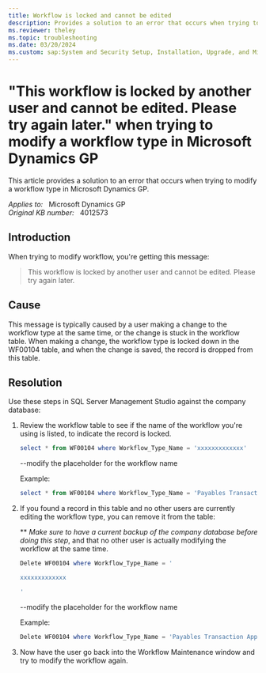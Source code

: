 ```yaml
---
title: Workflow is locked and cannot be edited
description: Provides a solution to an error that occurs when trying to modify a workflow type in Microsoft Dynamics GP.
ms.reviewer: theley
ms.topic: troubleshooting
ms.date: 03/20/2024
ms.custom: sap:System and Security Setup, Installation, Upgrade, and Migrations
---
```

# "This workflow is locked by another user and cannot be edited. Please try again later." when trying to modify a workflow type in Microsoft Dynamics GP

This article provides a solution to an error that occurs when trying to modify a workflow type in Microsoft Dynamics GP.

_Applies to:_ &nbsp; Microsoft Dynamics GP  
_Original KB number:_ &nbsp; 4012573

## Introduction

When trying to modify workflow, you're getting this message:  

> This workflow is locked by another user and cannot be edited. Please try again later.

## Cause

This message is typically caused by a user making a change to the workflow type at the same time, or the change is stuck in the workflow table. When making a change, the workflow type is locked down in the WF00104 table, and when the change is saved, the record is dropped from this table.

## Resolution

Use these steps in SQL Server Management Studio against the company database:

1. Review the workflow table to see if the name of the workflow you're using is listed, to indicate the record is locked.

    ```powershell
    select * from WF00104 where Workflow_Type_Name = 'xxxxxxxxxxxxx'
    ```

    --modify the placeholder for the workflow name

    Example:

    ```powershell
    select * from WF00104 where Workflow_Type_Name = 'Payables Transaction Approval'
    ```

2. If you found a record in this table and no other users are currently editing the workflow type, you can remove it from the table:

    ** *Make sure to have a current backup of the company database before doing this step*, and that no other user is actually modifying the workflow at the same time.

    ```powershell
    Delete WF00104 where Workflow_Type_Name = '
    
    xxxxxxxxxxxxx
    
    '
    ```

    --modify the placeholder for the workflow name

    Example:

    ```powershell
    Delete WF00104 where Workflow_Type_Name = 'Payables Transaction Approval'
    ```

3. Now have the user go back into the Workflow Maintenance window and try to modify the workflow again.
